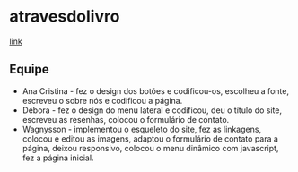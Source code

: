 # atravesdolivro
[link](wagnysson.github.io/atravesdolivro)

## Equipe
- Ana Cristina - fez o design dos botões e codificou-os, escolheu a fonte, escreveu o sobre nós e codificou a página.
- Débora - fez o design do menu lateral e codificou, deu o título do site, escreveu as resenhas,  colocou o formulário de contato.
- Wagnysson - implementou o esqueleto do site, fez as linkagens, colocou e editou as imagens, adaptou o formulário de contato para a página, deixou responsivo, colocou o menu dinâmico com javascript, fez a página inicial.
